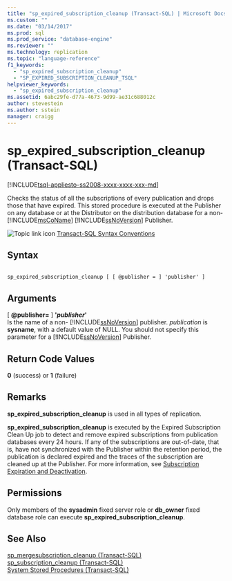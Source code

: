 ```yaml
---
title: "sp_expired_subscription_cleanup (Transact-SQL) | Microsoft Docs"
ms.custom: ""
ms.date: "03/14/2017"
ms.prod: sql
ms.prod_service: "database-engine"
ms.reviewer: ""
ms.technology: replication
ms.topic: "language-reference"
f1_keywords: 
  - "sp_expired_subscription_cleanup"
  - "SP_EXPIRED_SUBSCRIPTION_CLEANUP_TSQL"
helpviewer_keywords: 
  - "sp_expired_subscription_cleanup"
ms.assetid: 6abc29fe-d77a-4673-9d99-ae31c688012c
author: stevestein
ms.author: sstein
manager: craigg
---
```

# sp_expired_subscription_cleanup (Transact-SQL)
[!INCLUDE[tsql-appliesto-ss2008-xxxx-xxxx-xxx-md](../../includes/tsql-appliesto-ss2008-xxxx-xxxx-xxx-md.md)]

  Checks the status of all the subscriptions of every publication and drops those that have expired. This stored procedure is executed at the Publisher on any database or at the Distributor on the distribution database for a non- [!INCLUDE[msCoName](../../includes/msconame-md.md)] [!INCLUDE[ssNoVersion](../../includes/ssnoversion-md.md)] Publisher.  
  
 ![Topic link icon](../../database-engine/configure-windows/media/topic-link.gif "Topic link icon") [Transact-SQL Syntax Conventions](../../t-sql/language-elements/transact-sql-syntax-conventions-transact-sql.md)  
  
## Syntax  
  
```  
  
sp_expired_subscription_cleanup [ [ @publisher = ] 'publisher' ]   
```  
  
## Arguments  
 [ **@publisher=** ] **'***publisher***'**  
 Is the name of a non- [!INCLUDE[ssNoVersion](../../includes/ssnoversion-md.md)] publisher. *publication* is **sysname**, with a default value of NULL. You should not specify this parameter for a [!INCLUDE[ssNoVersion](../../includes/ssnoversion-md.md)] Publisher.  
  
## Return Code Values  
 **0** (success) or **1** (failure)  
  
## Remarks  
 **sp_expired_subscription_cleanup** is used in all types of replication.  
  
 **sp_expired_subscription_cleanup** is executed by the Expired Subscription Clean Up job to detect and remove expired subscriptions from publication databases every 24 hours. If any of the subscriptions are out-of-date, that is, have not synchronized with the Publisher within the retention period, the publication is declared expired and the traces of the subscription are cleaned up at the Publisher. For more information, see [Subscription Expiration and Deactivation](../../relational-databases/replication/subscription-expiration-and-deactivation.md).  
  
## Permissions  
 Only members of the **sysadmin** fixed server role or **db_owner** fixed database role can execute **sp_expired_subscription_cleanup**.  
  
## See Also  
 [sp_mergesubscription_cleanup &#40;Transact-SQL&#41;](../../relational-databases/system-stored-procedures/sp-mergesubscription-cleanup-transact-sql.md)   
 [sp_subscription_cleanup &#40;Transact-SQL&#41;](../../relational-databases/system-stored-procedures/sp-subscription-cleanup-transact-sql.md)   
 [System Stored Procedures &#40;Transact-SQL&#41;](../../relational-databases/system-stored-procedures/system-stored-procedures-transact-sql.md)  
  
  
